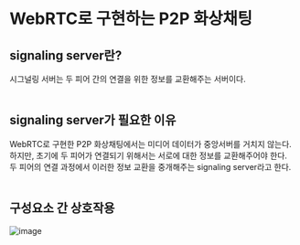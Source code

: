 # WebRTC로 구현하는 P2P 화상채팅
## signaling server란?
시그널링 서버는 두 피어 간의 연결을 위한 정보를 교환해주는 서버이다.<br><br>
## signaling server가 필요한 이유
WebRTC로 구현한 P2P 화상채팅에서는 미디어 데이터가 중앙서버를 거치지 않는다.<br>
하지만, 초기에 두 피어가 연결되기 위해서는 서로에 대한 정보를 교환해주어야 한다.<br>
두 피어의 연결 과정에서 이러한 정보 교환을 중개해주는 signaling server라고 한다.<br><br>


## 구성요소 간 상호작용
![image](https://github.com/yonding/signaling-server/assets/70754463/af16f731-1637-4c8b-9d20-b34cf3f26d6a)
